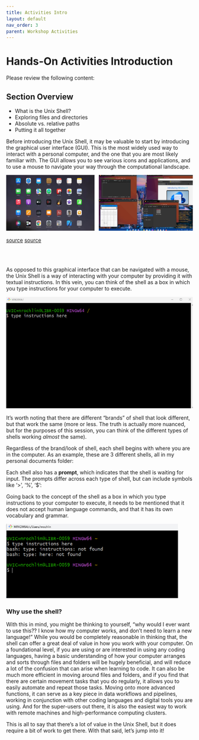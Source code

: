 ```yaml
---
title: Activities Intro
layout: default
nav_order: 3
parent: Workshop Activities
---
```



# Hands-On Activities Introduction

Please review the following content:


## Section Overview

-   What is the Unix Shell?
-   Exploring files and directories
-   Absolute vs. relative paths
-   Putting it all together

Before introducing the Unix Shell, it may be valuable to start by
introducing the graphical user interface (GUI). This is the most widely
used way to interact with a personal computer, and the one that you are
most likely familiar with. The GUI allows you to see various icons and
applications, and to use a mouse to navigate your way through the
computational landscape.

![](images/gui.png)

[source](https://learn.microsoft.com/en-us/windows/wsl/tutorials/gui-apps)
[source](https://www.makeuseof.com/how-to-open-mac-apps/)

<br> <br>

As opposed to this graphical interface that can be navigated with a
mouse, the Unix Shell is a way of interacting with your computer by
providing it with textual instructions. In this vein, you can think of
the shell as a box in which you type instructions for your computer to
execute.

<img src="images/shell-1.png" height="300" />

It’s worth noting that there are different “brands” of shell that look
different, but that work the same (more or less. The truth is actually
more nuanced, but for the purposes of this session, you can think of the
different types of shells working *almost* the same).

Regardless of the brand/look of shell, each shell begins with where you
are in the computer. As an example, these are 3 different shells, all in
my personal documents folder:

<insert brands pic>

Each shell also has a **prompt**, which indicates that the shell is
waiting for input. The prompts differ across each type of shell, but can
include symbols like ‘&gt;’, ‘%’, ‘$’:

<insert prompt pic>

Going back to the concept of the shell as a box in which you type
instructions to your computer to execute, it needs to be mentioned that
it does not accept human language commands, and that it has its own
vocabulary and grammar.

<img src="images/instructions.png" height="200" />

### Why use the shell?

With this in mind, you might be thinking to yourself, “why would I ever
want to use this?? I know how my computer works, and don’t need to learn
a new language!” While you would be completely reasonable in thinking
that, the shell can offer a great deal of value in how you work with
your computer. On a foundational level, if you are using or are
interested in using any coding languages, having a basic understanding
of how your computer arranges and sorts through files and folders will
be hugely beneficial, and will reduce a lot of the confusion that can
arise when learning to code. It can also be much more efficient in
moving around files and folders, and if you find that there are certain
movement tasks that you do regularly, it allows you to easily automate
and repeat those tasks. Moving onto more advanced functions, it can
serve as a key piece in data workflows and pipelines, working in
conjunction with other coding languages and digital tools you are using.
And for the super-users out there, it is also the easiest way to work
with remote machines and high-performance computing clusters.

This is all to say that there’s a lot of value in the Unix Shell, but it
does require a bit of work to get there. With that said, let’s jump into
it!
